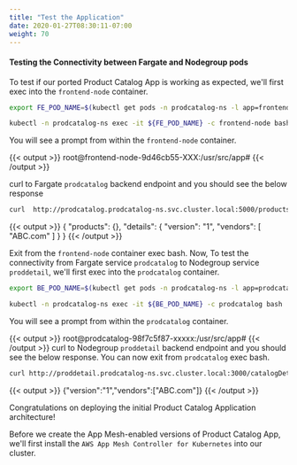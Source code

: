```yaml
---
title: "Test the Application"
date: 2020-01-27T08:30:11-07:00
weight: 70
---
```


#### Testing the Connectivity between Fargate and Nodegroup pods
 
To test if our ported Product Catalog App is working as expected, we'll first exec into the `frontend-node` container.

```bash
export FE_POD_NAME=$(kubectl get pods -n prodcatalog-ns -l app=frontend-node -o jsonpath='{.items[].metadata.name}') 

kubectl -n prodcatalog-ns exec -it ${FE_POD_NAME} -c frontend-node bash
```

You will see a prompt from within the `frontend-node` container.

{{< output >}}
root@frontend-node-9d46cb55-XXX:/usr/src/app#
{{< /output >}}

curl to Fargate `prodcatalog` backend endpoint and you should see the below response

```bash
curl  http://prodcatalog.prodcatalog-ns.svc.cluster.local:5000/products/ 
```
{{< output >}}
{
    "products": {},
    "details": {
        "version": "1",
        "vendors": [
            "ABC.com"
        ]
    }
}
{{< /output >}}

Exit from the `frontend-node` container exec bash. Now, To test the connectivity from Fargate service `prodcatalog` to Nodegroup service `proddetail`, we'll first exec into the `prodcatalog` container.

```bash
export BE_POD_NAME=$(kubectl get pods -n prodcatalog-ns -l app=prodcatalog -o jsonpath='{.items[].metadata.name}') 

kubectl -n prodcatalog-ns exec -it ${BE_POD_NAME} -c prodcatalog bash
```
You will see a prompt from within the `prodcatalog` container.

{{< output >}}
root@prodcatalog-98f7c5f87-xxxxx:/usr/src/app#
{{< /output >}}
curl to Nodegroup `proddetail` backend endpoint and you should see the below response. You can now exit from `prodcatalog` exec bash.
```bash
curl http://proddetail.prodcatalog-ns.svc.cluster.local:3000/catalogDetail
```
{{< output >}}
{"version":"1","vendors":["ABC.com"]}
{{< /output >}}


Congratulations on deploying the initial Product Catalog Application architecture!  

Before we create the App Mesh-enabled versions of Product Catalog App, we'll first install the `AWS App Mesh Controller for Kubernetes` into our cluster.

